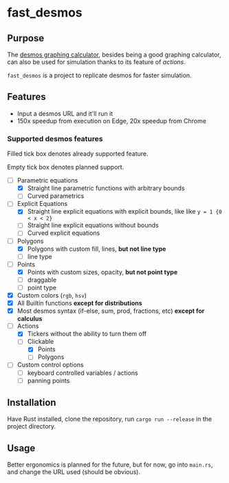 # fast_desmos

## Purpose

The [desmos graphing calculator](https://www.desmos.com/), besides being a good graphing calculator, can also be used
for simulation thanks to its feature of *actions*.

`fast_desmos` is a project to replicate desmos for faster simulation.

## Features

- Input a desmos URL and it'll run it
- 150x speedup from execution on Edge, 20x speedup from Chrome

### Supported desmos features

Filled tick box denotes already supported feature.

Empty tick box denotes planned support.

- [ ] Parametric equations
    - [x] Straight line parametric functions with arbitrary bounds
    - [ ] Curved parametrics
- [ ] Explicit Equations
    - [x] Straight line explicit equations with explicit bounds, like like `y = 1 {0 < x < 2}`
    - [ ] Straight line explicit equations without bounds
    - [ ] Curved explicit equations
- [ ] Polygons
    - [x] Polygons with custom fill, lines, **but not line type**
    - [ ] line type
- [ ] Points
    - [x] Points with custom sizes, opacity, **but not point type**
    - [ ] draggable
    - [ ] point type
- [x] Custom colors (`rgb`, `hsv`)
- [x] All Builtin functions **except for distributions**
- [x] Most desmos syntax (if-else, sum, prod, fractions, etc) **except for calculus**
- [ ] Actions
    - [x] Tickers without the ability to turn them off
    - [ ] Clickable
        - [x] Points
        - [ ] Polygons
- [ ] Custom control options
    - [ ] keyboard controlled variables / actions
    - [ ] panning points

## Installation

Have Rust installed, clone the repository, run `cargo run --release` in the project directory.

## Usage

Better ergonomics is planned for the future, but for now, go into `main.rs`, and change the URL used (should be
obvious).
